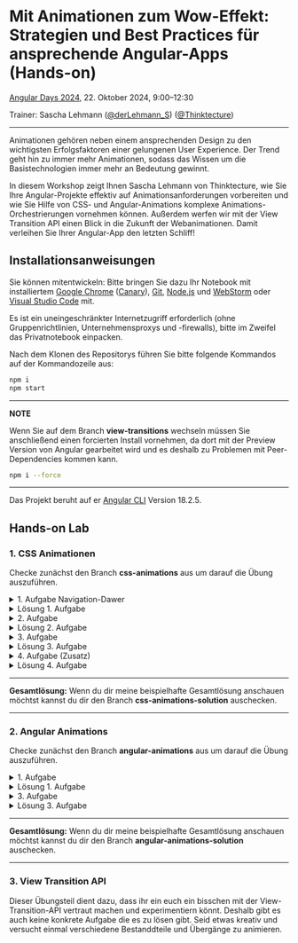 # Mit Animationen zum Wow-Effekt: Strategien und Best Practices für ansprechende Angular-Apps (Hands-on)

[Angular Days 2024](https://javascript-days.de/angular/mit-animationen-zum-wow-effekt-strategien-und-best-practices-ansprechende-angular-apps-hands-on/), 22. Oktober 2024, 9:00–12:30

Trainer: Sascha Lehmann ([@derLehmann_S](https://twitter.com/derLehmann_S)) ([@Thinktecture](https://www.thinktecture.com/thinktects/sascha-lehmann/))

---

Animationen gehören neben einem ansprechenden Design zu den wichtigsten Erfolgsfaktoren einer gelungenen User Experience. Der Trend geht hin zu immer mehr Animationen, sodass das Wissen um die Basistechnologien immer mehr an Bedeutung gewinnt.

In diesem Workshop zeigt Ihnen Sascha Lehmann von Thinktecture, wie Sie Ihre Angular-Projekte effektiv auf Animationsanforderungen vorbereiten und wie Sie Hilfe von CSS- und Angular-Animations komplexe Animations-Orchestrierungen vornehmen können. Außerdem werfen wir mit der View Transition API einen Blick in die Zukunft der Webanimationen. Damit verleihen Sie Ihrer Angular-App den letzten Schliff!

## Installationsanweisungen

Sie können mitentwickeln: Bitte bringen Sie dazu Ihr Notebook mit installiertem [Google Chrome](https://www.google.com/chrome/) ([Canary](https://www.google.com/chrome/canary/)), [Git](https://git-scm.com/), [Node.js](https://nodejs.org/) und [WebStorm](https://www.jetbrains.com/webstorm/) oder [Visual Studio Code](https://code.visualstudio.com/) mit.

Es ist ein uneingeschränkter Internetzugriff erforderlich (ohne Gruppenrichtlinien, Unternehmensproxys und -firewalls), bitte im Zweifel das Privatnotebook einpacken.

Nach dem Klonen des Repositorys führen Sie bitte folgende Kommandos auf der Kommandozeile aus:

```sh
npm i
npm start
```

---

**NOTE**

Wenn Sie auf dem Branch **view-transitions** wechseln müssen Sie anschließend einen forcierten Install vornehmen, da dort mit der Preview Version von Angular gearbeitet wird und es deshalb zu Problemen mit Peer-Dependencies kommen kann.

```sh
npm i --force
```

---

Das Projekt beruht auf er [Angular CLI](https://github.com/angular/angular-cli) Version 18.2.5.

## Hands-on Lab

### 1. CSS Animationen

Checke zunächst den Branch **css-animations** aus um darauf die Übung auszuführen.

<details><summary> 1. Aufgabe Navigation-Dawer</summary>

Implementiere eine CSS Animation, sodass der **Navigation-Drawer** beim Laden der App von links nach rechts in die View "slided".

</details>

<details><summary>Lösung 1. Aufgabe</summary>

```css
:host {
  // ...
  animation: slideInFromLeft 400ms both ease-out;
}

@keyframes slideInFromLeft {
  from {
    transform: translateX(-100%);
  }
}
```

</details>

<details><summary>2. Aufgabe</summary>
Implementiere für die **Home-Component** folgende CSS Animation:
    1. Die Conference-Cards sowie die Messages werden **gemeinsam** in die View animiert (Art und Weise sind deiner Kreativität überlassen ;-) )
    2. Anschließend wird die Search-Bar verzögert in die View animiert.
    3. Zusatz: Die beiden Animationen sollen erst starten, **nachdem** die Animation des **Navigation-Drawer** abgeschlossen ist
</details>

<details><summary>Lösung 2. Aufgabe</summary>

```css
@mixin fade {
  animation-name: fadeIn;
  animation-duration: 400ms;
  animation-fill-mode: both;
  animation-timing-function: ease-in-out;
  animation-delay: 500ms;
}

sl-search-bar {
  // ...
  animation-name: slideInFromTop;
  animation-duration: 350ms;
  animation-fill-mode: both;
  animation-timing-function: ease-in-out;
  animation-delay: calc(400ms + 500ms); // Dely Drawer Animation + Conference & Messages Animation
}

.conferences-container {
  // ...
  @include fade;
}

.messages-container {
  // ...
  @include fade;
}

@keyframes slideInFromTop {
  from {
    transform: translateY(-100%);
    opacity: 0;
  }
}
```

</details>

<details><summary>3. Aufgabe</summary>

Implementiere für die **Conferences-Component** folgende Animationen: 1. Animiere die Liste der Conference-Cards gemeinsam in die View. (Du kannst gerne kreativ werden) 2. In der Component befindet sich auch ein **Conference-Info-Drawer** der erscheint, wenn auf eine Card geklickt wird. Animiere diesen so, dass er beim Erscheinen von **rechts** in die View slidet. 3. Zusatz: Kannst du ihn auch wieder heraussliden lassen?

</details>

<details><summary>Lösung 3. Aufgabe</summary>

**conference-info-drawer.component.scss**

```css
:host {
  // ...
  animation-name: slideInFromRight;
  animation-duration: 800ms;
  animation-timing-function: ease-in-out;
}

@keyframes slideInFromRight {
  from {
    transform: translateX(100%);
  }
}
```

**conferences.component.scss**

```css
.cards {
  //...
  animation-name: fadeInFromBottom;
  animation-duration: 400ms;
  animation-fill-mode: both;
}

@keyframes fadeInFromBottom {
  from {
    opacity: 0.6;
    transform: translateY(1rem);
  }
}
```

</details>

<details><summary>4. Aufgabe (Zusatz)</summary>
Implementiere für die **Messages-Component** eine "staggering" Animation. D.h. dass alle List-Items nacheinander, mit einem leichten Delay in die View animiert werden.
</details>

<details><summary>Lösung 4. Aufgabe</summary>

```html
<div class="messages">
  <sl-list-item
    *ngFor="let message of messages$ | async; index as i"
    [style.--message-index]="i+1"
    [model]="message"
    (close)="deleteMessage($event)"
    class="message"
  ></sl-list-item>
</div>
```

```css
.messages {
  //...
  .message {
    animation: fallIn 350ms both ease-in-out;
    animation-delay: calc(var(--message-index) * 100ms);
  }
}

@keyframes fallIn {
  from {
    opacity: 0;
    transform: scale(0.6) translateY(-0.5rem);
  }
}
```

</details>

---

**Gesamtlösung:**
Wenn du dir meine beispielhafte Gesamtlösung anschauen möchtst kannst du dir den Branch **css-animations-solution** auschecken.

---

### 2. Angular Animations

Checke zunächst den Branch **angular-animations** aus um darauf die Übung auszuführen.

<details><summary>1. Aufgabe </summary>

Implementiere Slide-In und Slide-Out Angular-Animations für den **Navigation-Drawer** und den **Conference-Info-Drawer**.

Zusatz: Überlege wie könnte man den Animationscode wiederverwendbarer gestalten?

</details>

<details><summary>Lösung 1. Aufgabe</summary>

**navigation-drawer.component.ts**

```ts
@Component({
  // ...
  animations: [slideInOutAnimationFactory('X', '-100%', '0')],
})
export class NavigationDrawerComponent {
  @HostBinding('@slideInOut')
  private slideInOut = true;
}
```

**conference-info-drawer.component.ts**

```ts
@Component({
  // .....
  animations: [slideInOutAnimationFactory('X', '100%', '0')],
})
export class ConferenceInfoDrawerComponent implements OnInit, OnChanges {
  // ....

  @HostBinding('@slideInOut')
  private slideInOut = true;

  // ...
}
```

**slide.animation.ts**

````ts

export const slideInOutAnimationFactory = (
  direction: AnimationDirection,
  from: string,
  to: string,
  duration: string = getCSSPropertyValue('--md-sys-motion-duration-medium-3'),
  easing: string = getCSSPropertyValue('--md-sys-motion-easing-emphasized'),
): AnimationTriggerMetadata =>
  trigger('slideInOut', [
    transition(':enter', [
      style({
        opacity: 0.8,
        transform: `translate${direction}(${from})`,
      }),
      animate(
        `${duration} ${easing}`,
        style({
          opacity: 1,
          transform: `translate${direction}(${to})`,
        }),
      ),
    ]),
    transition(':leave', [
      style({
        transform: `translate${direction}(${to})`,
      }),
      animate(
        `${getCSSPropertyValue('--md-sys-motion-duration-short-3')} ${easing}`,
        style({
          opacity: 0.6,
          transform: `translate${direction}(${from})`,
        }),
      ),
    ]),
  ]);


    ```

</details>

<details><summary>2. Aufgabe</summary>

1. Implementiere die "staggering" Animation der **Messages-Component** aus der CSS-Animation-Aufabe nun mit Hilfe von Angular-Animations
2. Implementiere eine "delete" Animation, bei der das gelöschte List-Item nach links aus der View gleitet.

</details>

<details><summary>Lösung 2. Aufgabe</summary>

**messages.component.html**

```html

<div @listContainer class="messages">
  <sl-list-item
    @listItem
    *ngFor="let message of messages$ | async"
    [model]="message"
    (close)="deleteMessage($event)"
  ></sl-list-item>
</div>

````

**messages.component.ts**

```ts
@Component({
  //...
  animations: [ListContainer, ListItem],
})
export class MessagesComponent {
  // ...
}
```

**list.animation.ts**

```ts
export const ListItem = trigger('listItem', [
  transition(':enter', [
    style({ opacity: 0, transform: 'translateY(-1.5rem)', scale: 0.8 }),
    animate(
      `${getCSSPropertyValue('--md-sys-motion-duration-medium-3')} ${getCSSPropertyValue(
        '--md-sys-motion-easing-decelerating',
      )}`,
      style({ opacity: 1, transform: 'translateY(0)', scale: 1 }),
    ),
  ]),
  transition(':leave', [
    sequence([
      animate(
        `${getCSSPropertyValue('--md-sys-motion-duration-short-3')} ${getCSSPropertyValue(
          '--md-sys-motion-easing-accelerating',
        )}`,
        style({
          transform: `translateX(-200%)`,
        }),
      ),
      animate(
        `${getCSSPropertyValue('--md-sys-motion-duration-short-3')} ease`,
        style({
          height: 0,
        }),
      ),
    ]),
  ]),
]);

export const ListContainer = trigger('listContainer', [
  transition(':enter, :leave', [
    query('@*', [
      stagger(getCSSPropertyValue('--md-sys-motion-duration-stagger-delay'), [animateChild()]),
    ]),
  ]),
]);
```

</details>

<details><summary>3. Aufgabe</summary>
1. Implementiere generelle Routing-Animationen
2. Zusatz: Sorge dafür, dass beim Navigieren auf die **Messages-Component** die zuvor implementierte List-Animation wieder/immernoch funktioniert

</details>

<details><summary>Lösung 3. Aufgabe</summary>

**app.component.html**

```html
<sl-navigation-drawer *slScreenMediumAndLarge></sl-navigation-drawer>
<main [@routerAnimation]="prepareRoute(outlet)">
  <router-outlet #outlet="outlet"></router-outlet>
</main>
<sl-bottom-bar *slScreenXSmallAndSmall></sl-bottom-bar>
```

**app.component.ts**

```ts
@Component({
  // ...
  animations: [RouterAnimations],
})
export class AppComponent {
  public prepareRoute(outlet: RouterOutlet) {
    return outlet && outlet.activatedRouteData && outlet.activatedRouteData['animation'];
  }
}
```

**app.routes.ts**

```ts
export const routes: Routes = [
  { path: '', redirectTo: 'home', pathMatch: 'full' },
  { path: 'home', component: HomeComponent, data: { animation: 'home' } },
  { path: 'messages', loadChildren: () => import('./components/messages/message.routes') },
  { path: 'conferences', loadChildren: () => import('./components/conferences/conference.routes') },
];
```

**conference.routes.ts**

```ts
const conferenceRoutes: Routes = [
  { path: '', component: ConferencesComponent, data: { animation: 'conferences' } },
  { path: ':id', component: ConferenceDetailComponent, data: { animation: 'detail' } },
];
```

**messages.routes.ts**

```ts
const messageRoutes: Routes = [
  { path: '', component: MessagesComponent, data: { animation: 'messages' } },
  { path: ':id', component: MessageDetailComponent, data: { animation: 'detail' } },
];
```

**router.animation.ts**

```ts
const routeReset = [
  style({ position: 'relative' }),
  query(
    ':enter, :leave',
    [
      style({
        width: 'calc(100% - 7rem)',
        marginLeft: '7rem',
        position: 'fixed',
        top: 0,
        left: 0,
        opacity: 0,
      }),
    ],
    { optional: true },
  ),
];

const defaultLeave = [
  style({ opacity: 1 }),
  animate(
    getCSSPropertyValue('--md-sys-motion-duration-short-3'),
    style({ opacity: 0, transform: 'translateY(1rem)' }),
  ),
];

const defaultEnter = [
  style({ opacity: 0, transform: 'translateY(1rem)' }),
  animate(
    getCSSPropertyValue('--md-sys-motion-duration-medium-3'),
    style({ opacity: 1, transform: 'translateY(0)' }),
  ),
];

export const RouterAnimations: AnimationTriggerMetadata = trigger('routerAnimation', [
  transition('* => messages, messages => *', [
    ...routeReset,
    group([
      query(':leave', [...defaultLeave], {
        optional: true,
      }),
      query(
        ':enter',
        [...defaultEnter, query('@listContainer', [animateChild()], { optional: true })],
        {
          optional: true,
        },
      ),
    ]),
  ]),
  transition('* => *', [
    ...routeReset,
    group([
      query(':leave', [...defaultLeave], { optional: true }),
      query(':enter', [...defaultEnter], { optional: true }),
    ]),
  ]),
]);
```

</details>

---

**Gesamtlösung:**
Wenn du dir meine beispielhafte Gesamtlösung anschauen möchtst kannst du dir den Branch **angular-animations-solution** auschecken.

---

### 3. View Transition API

Dieser Übungsteil dient dazu, dass ihr ein euch ein bisschen mit der View-Transition-API vertraut machen und experimentiern könnt.
Deshalb gibt es auch keine konkrete Aufgabe die es zu lösen gibt. Seid etwas kreativ und versucht einmal verschiedene Bestanddteile und Übergänge zu animieren.
